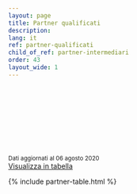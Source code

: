 ```yaml
---
layout: page
title: Partner qualificati
description: 
lang: it
ref: partner-qualificati
child_of_ref: partner-intermediari
order: 43
layout_wide: 1
---
```

<div class="row mb-2">
<div class="col col-md-9">
    <small class="text-muted">Dati aggiornati al 06 agosto 2020</small>
    <a href="./partner-qualificati-tabella.html" class="font-weight-bold float-right">
    <svg class="icon icon-sm icon-primary "><use xlink:href="{{ site.baseurl }}/assets/bootstrap-italia/dist/svg/sprite.svg#it-note"></use></svg> 
    Visualizza in tabella</a>
</div>

</div>

{% include partner-table.html %}